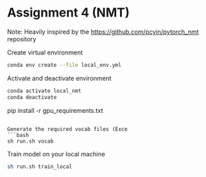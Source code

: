 # Assignment 4 (NMT)
Note: Heavily inspired by the https://github.com/pcyin/pytorch_nmt repository

Create virtual environment
```bash
conda env create --file local_env.yml
```

Activate and deactivate environment
```bash
conda activate local_nmt
conda deactivate
```

pip install -r gpu_requirements.txt
```

Generate the required vocab files (Exce
```bash
sh run.sh vocab
```

Train model on your local machine
```bash
sh run.sh train_local
```


